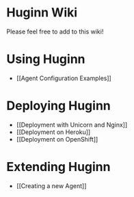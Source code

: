 # Huginn Wiki

Please feel free to add to this wiki!

# Using Huginn

* [[Agent Configuration Examples]]

# Deploying Huginn

* [[Deployment with Unicorn and Nginx]]
* [[Deployment on Heroku]]
* [[Deployment on OpenShift]]

# Extending Huginn

* [[Creating a new Agent]]

